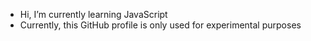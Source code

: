 - Hi, I’m currently learning JavaScript
- Currently, this GitHub profile is only used for experimental purposes
